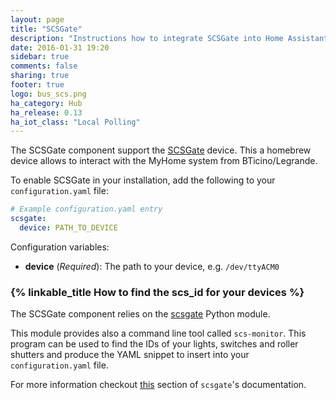 ```yaml
---
layout: page
title: "SCSGate"
description: "Instructions how to integrate SCSGate into Home Assistant."
date: 2016-01-31 19:20
sidebar: true
comments: false
sharing: true
footer: true
logo: bus_scs.png
ha_category: Hub
ha_release: 0.13
ha_iot_class: "Local Polling"
---
```


The SCSGate component support the [SCSGate](https://translate.google.com/translate?hl=en&sl=it&tl=en&u=http%3A%2F%2Fguidopic.altervista.org%2Feibscsgt%2Finterface.html) device. This a homebrew device allows to interact with the MyHome system from BTicino/Legrande.

To enable SCSGate in your installation, add the following to your `configuration.yaml` file:

```yaml
# Example configuration.yaml entry
scsgate:
  device: PATH_TO_DEVICE
```

Configuration variables:

- **device** (*Required*): The path to your device, e.g. `/dev/ttyACM0`

### {% linkable_title How to find the scs_id for your devices %}

The SCSGate component relies on the [scsgate](https://github.com/flavio/scsgate) Python module.

This module provides also a command line tool called `scs-monitor`. This program can be used to find the IDs of your lights, switches and roller shutters and produce the YAML snippet to insert into your `configuration.yaml` file.

For more information checkout [this](http://scsgate.readthedocs.org/en/latest/?badge=latest#creation-of-a-home-assistant-configuration-file) section of `scsgate`'s documentation.
